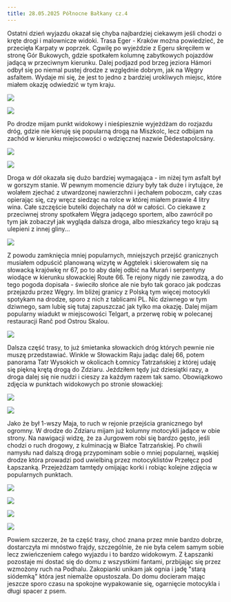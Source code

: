 ```yaml
---
title: 28.05.2025 Północne Bałkany cz.4
---
```


Ostatni dzień wyjazdu okazał się chyba najbardziej ciekawym jeśli chodzi o kręte drogi i malownicze widoki. Trasa Eger - Kraków można powiedzieć, że przecięła Karpaty w poprzek. Cgwilę po wyjeździe z Egeru skręciłem w stronę Gór Bukowych, gdzie spotkałem kolumnę zabytkowych pojazdów jadącą w przeciwnym kierunku. Dalej podjazd pod brzeg jeziora Hámori odbył się po niemal pustej drodze z względnie dobrym, jak na Węgry asfaltem. Wydaje mi się, że jest to jedno z bardziej urokliwych miejsc, które miałem okazję odwiedzić w tym kraju.

![](/drogi-nieoczywiste/drogi-nieoczywiste/IMG_0698.JPEG)

![](/drogi-nieoczywiste/drogi-nieoczywiste/IMG_0699.JPEG)

Po drodze mijam punkt widokowy i nieśpiesznie wyjeżdżam do rozjazdu dróg, gdzie nie kieruję się popularną drogą na Miszkolc, lecz odbijam na zachód w kierunku miejscowości o wdzięcznej nazwie Dédestapolcsány.

![](/drogi-nieoczywiste/drogi-nieoczywiste/IMG_0702.JPEG)

![](/drogi-nieoczywiste/drogi-nieoczywiste/IMG_0706.JPEG)

Droga w dół okazała się dużo bardziej wymagająca - im niżej tym asfalt był w gorszym stanie. W pewnym momencie dziury były tak duże i irytujące, że wolałem zjechać z utwardzonej nawierzchni i jechałem poboczm, cały czas opierając się, czy wręcz siedząc na rolce w której miałem prawie 4 litry wina. Całe szczęście butelki dojechały na dół w całości. Co ciekawe z przeciwnej strony spotkałem Węgra jadącego sportem, albo zawrócił po tym jak zobaczył jak wygląda dalsza droga, albo mieszkańcy tego kraju są ulepieni z innej gliny...

![](/drogi-nieoczywiste/drogi-nieoczywiste/IMG_0710.JPEG)

Z powodu zamknięcia mniej popularnych, mniejszych przejść granicznych musiałem odpuścić planowaną wizytę w Aggtelek i skierowałem się na słowacką krajówkę nr 67, po to aby dalej odbić na Murań i serpentyny wiodące w kierunku słowackiej Route 66. Te rejony nigdy nie zawodzą, a do tego pogoda dopisała - świeciło słońce ale nie było tak goraco jak podczas przejazdu przez Węgry. Im bliżej granicy z Polską tym więcej motocykli spotykam na drodze, sporo z nich z tablicami PL. Nic dziwnego w tym dziwnego, sam lubię się tutaj zapuszczać jak tylko ma okazję. Dalej mijam popularny wiadukt w miejscowości Telgart, a przerwę robię w polecanej restauracji Ranč pod Ostrou Skalou.

![](/drogi-nieoczywiste/drogi-nieoczywiste/IMG_0720.JPEG)

Dalsza część trasy, to już śmietanka słowackich dróg których pewnie nie muszę przedstawiać. Winkle w Słowackim Raju jadąc dalej 66, potem panorama Tatr Wysokich w okolicach Łomnicy Tatrzańskiej z której udaję się piękną krętą drogą do Zdziaru. Jeździłem tędy już dziesiątki razy, a droga dalej się nie nudzi i cieszy za każdym razem tak samo. Obowiązkowo zdjęcia w punktach widokowych po stronie słowackiej:

![](/drogi-nieoczywiste/drogi-nieoczywiste/IMG_0722.JPEG)

![](/drogi-nieoczywiste/drogi-nieoczywiste/IMG_0725.JPEG)

Jako że był 1-wszy Maja, to ruch w rejonie przejścia granicznego był ogromny. W drodze do Zdziaru mijam już kolumny motocykli jadące w obie strony. Na nawigacji widzę, że za Jurgowem robi się bardzo gęsto, jeśli chodzi o ruch drogowy, z kulminacją w Białce Tatrzańskiej. Po chwili namysłu nad dalszą drogą przypominam sobie o mniej popularnej, wąskiej drodze która prowadzi pod uwielbiną przez motocyklistów Przełęcz pod Łapszanką. Przejeżdżam tamtędy omijając korki i robiąc kolejne zdjęcia w popularnych punktach.

![](/drogi-nieoczywiste/drogi-nieoczywiste/IMG_0729.JPEG)

![](/drogi-nieoczywiste/drogi-nieoczywiste/IMG_0734.JPEG)

![](/drogi-nieoczywiste/drogi-nieoczywiste/IMG_0733.JPEG)

![](/drogi-nieoczywiste/drogi-nieoczywiste/IMG_0735.JPEG)

Powiem szczerze, że ta część trasy, choć znana przez mnie bardzo dobrze, dostarczyła mi mnóstwo frajdy, szczególnie, że nie była celem samym sobie lecz zwieńczeniem całego wyjazdu i to bardzo widokowym. Z Łapszanki pozostaje mi dostać się do domu z wszystkimi fantami, przbijając się przez wzmożony ruch na Podhalu. Zakopianki unikam jak ognia i jadę "starą siódemką" która jest niemalże opustoszała. Do domu docieram mając jeszcze sporo czasu na spokojne wypakowanie się, ogarnięcie motocykla i długi spacer z psem.
